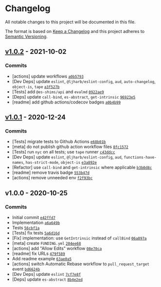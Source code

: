 # Changelog

All notable changes to this project will be documented in this file.

The format is based on [Keep a Changelog](https://keepachangelog.com/en/1.0.0/)
and this project adheres to [Semantic Versioning](https://semver.org/spec/v2.0.0.html).

## [v1.0.2](https://github.com/es-shims/Math.log1p/compare/v1.0.1...v1.0.2) - 2021-10-02

### Commits

- [actions] update workflows [`a0b5793`](https://github.com/es-shims/Math.log1p/commit/a0b5793588c09857a6ea3e208e3097077f0b9c58)
- [Dev Deps] update `eslint`, `@ljharb/eslint-config`, `aud`, `auto-changelog`, `object-is`, `tape` [`a3f527b`](https://github.com/es-shims/Math.log1p/commit/a3f527bae7877fafe5085ee9387a47076533987c)
- [Tests] add `@es-shims/api` and `evalmd` [`0922ae9`](https://github.com/es-shims/Math.log1p/commit/0922ae978948790ff1ab57f53894c6f987c1b2c6)
- [Deps] update `call-bind`, `es-abstract`, `get-intrinsic` [`96923e5`](https://github.com/es-shims/Math.log1p/commit/96923e5a517b64d0c78ed44d81d895dbbf225ccf)
- [readme] add github actions/codecov badges [`a0b4b99`](https://github.com/es-shims/Math.log1p/commit/a0b4b991f3841fef078e08130250f3a2b34afe81)

## [v1.0.1](https://github.com/es-shims/Math.log1p/compare/v1.0.0...v1.0.1) - 2020-12-24

### Commits

- [Tests] migrate tests to Github Actions [`e68b01b`](https://github.com/es-shims/Math.log1p/commit/e68b01ba40b9998b4cf67321fdb30f12ca4867b2)
- [meta] do not publish github action workflow files [`8fc1572`](https://github.com/es-shims/Math.log1p/commit/8fc157255f73822481f4cf3101e85a4f19a22934)
- [Tests] run `nyc` on all tests; use `tape` runner [`c43ddcc`](https://github.com/es-shims/Math.log1p/commit/c43ddcc7d70ac7f494d2e8e30f412e62d3741db1)
- [Dev Deps] update `eslint`, `@ljharb/eslint-config`, `aud`, `functions-have-names`, `has-strict-mode`, `object-is` [`e3a892e`](https://github.com/es-shims/Math.log1p/commit/e3a892eb93215244036c1993daa6bf34a60703f3)
- [Refactor] use `call-bind` and `get-intrinsic` where applicable [`b3b0d8c`](https://github.com/es-shims/Math.log1p/commit/b3b0d8ccb01a260dcc9af54b7008cff1ba3d6708)
- [readme] remove travis badge [`553b47d`](https://github.com/es-shims/Math.log1p/commit/553b47dc976f935866f28ba8d08c1754b49859bf)
- [actions] remove unneeded env [`f2f93bc`](https://github.com/es-shims/Math.log1p/commit/f2f93bcd052a7a49e99ce7155dac44fea0c179d5)

## v1.0.0 - 2020-10-25

### Commits

- Initial commit [`e42ffd7`](https://github.com/es-shims/Math.log1p/commit/e42ffd75d0393a895393a05feb0316b5acf6e4a0)
- Implementation [`a6a649b`](https://github.com/es-shims/Math.log1p/commit/a6a649b63927ee0b3cedd4285938b34026c5a3b5)
- Tests [`56cbf1a`](https://github.com/es-shims/Math.log1p/commit/56cbf1acea3c5988ec8afc40aa5226e4914433ed)
- [Tests] fix tests [`5a6d16d`](https://github.com/es-shims/Math.log1p/commit/5a6d16d80364faf21818d8ddc7a3563143bcc7cc)
- [Fix] implementation: use `GetIntrinsic` instead of `callBind` [`06a897a`](https://github.com/es-shims/Math.log1p/commit/06a897a31049a5a921ab1f88131680d8474724c8)
- [meta] create `FUNDING.yml` [`204ee68`](https://github.com/es-shims/Math.log1p/commit/204ee688b6898f960628daa14a34a451da47e00f)
- [actions] add "Allow Edits" workflow [`08e70ca`](https://github.com/es-shims/Math.log1p/commit/08e70ca7013fb1ad944ba44d1f35d4a7dcf8f517)
- [readme] fix URLs [`479f589`](https://github.com/es-shims/Math.log1p/commit/479f589326a146f0794906783a8fd8863ecb8936)
- Add readme example [`63ae0a5`](https://github.com/es-shims/Math.log1p/commit/63ae0a5d1ea168872b47d6524f62037931094d23)
- [actions] switch Automatic Rebase workflow to `pull_request_target` event [`bd6624b`](https://github.com/es-shims/Math.log1p/commit/bd6624be80b3a8f0cf961e2d7e59c46429f6ecfc)
- [Dev Deps] update `eslint` [`7cf7e8f`](https://github.com/es-shims/Math.log1p/commit/7cf7e8f08f9cd7ef57cbce49459deb4367241093)
- [Deps] update `es-abstract` [`8b4e2ed`](https://github.com/es-shims/Math.log1p/commit/8b4e2ed4899e4a4e7fee9087a425269593e82667)
